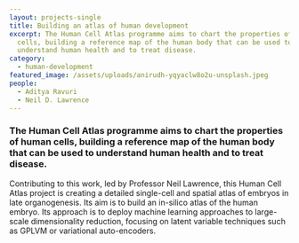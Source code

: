 ```yaml
---
layout: projects-single
title: Building an atlas of human development
excerpt: The Human Cell Atlas programme aims to chart the properties of human
  cells, building a reference map of the human body that can be used to
  understand human health and to treat disease.
category:
  - human-development
featured_image: /assets/uploads/anirudh-yqyaclw8o2u-unsplash.jpeg
people:
  - Aditya Ravuri
  - Neil D. Lawrence
---
```

### The Human Cell Atlas programme aims to chart the properties of human cells, building a reference map of the human body that can be used to understand human health and to treat disease. 

Contributing to this work, led by Professor Neil Lawrence, this Human Cell Atlas project is creating a detailed single-cell and spatial atlas of embryos in late organogenesis. Its aim is to build an in-silico atlas of the human embryo. Its approach is to deploy machine learning approaches to large-scale dimensionality reduction, focusing on latent variable techniques such as GPLVM or variational auto-encoders.